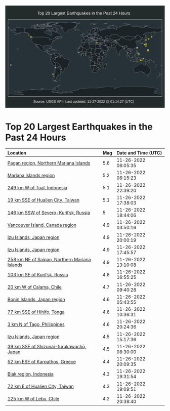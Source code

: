 ![Map](./map.png)

# Top 20 Largest Earthquakes in the Past 24 Hours

| Location | Mag | Date and Time (UTC) |
|:---|:---|:---|
| [Pagan region, Northern Mariana Islands](https://earthquake.usgs.gov/earthquakes/eventpage/us7000ishx) | 5.6 | 11-26-2022 06:05:35 |
| [Mariana Islands region](https://earthquake.usgs.gov/earthquakes/eventpage/us7000isi5) | 5.2 | 11-26-2022 06:15:23 |
| [249 km W of Tual, Indonesia](https://earthquake.usgs.gov/earthquakes/eventpage/us7000ism4) | 5.1 | 11-26-2022 22:39:20 |
| [19 km SSE of Hualien City, Taiwan](https://earthquake.usgs.gov/earthquakes/eventpage/us7000iskz) | 5.1 | 11-26-2022 17:38:03 |
| [146 km SSW of Severo-Kuril’sk, Russia](https://earthquake.usgs.gov/earthquakes/eventpage/us7000isl7) | 5 | 11-26-2022 18:44:06 |
| [Vancouver Island, Canada region](https://earthquake.usgs.gov/earthquakes/eventpage/us7000ishe) | 4.9 | 11-26-2022 03:50:16 |
| [Izu Islands, Japan region](https://earthquake.usgs.gov/earthquakes/eventpage/us7000islk) | 4.9 | 11-26-2022 20:00:19 |
| [Izu Islands, Japan region](https://earthquake.usgs.gov/earthquakes/eventpage/us7000isl1) | 4.9 | 11-26-2022 17:45:57 |
| [258 km NE of Saipan, Northern Mariana Islands](https://earthquake.usgs.gov/earthquakes/eventpage/us7000isjz) | 4.9 | 11-26-2022 13:10:08 |
| [103 km SE of Kuril’sk, Russia](https://earthquake.usgs.gov/earthquakes/eventpage/us7000iskt) | 4.8 | 11-26-2022 16:55:25 |
| [20 km W of Calama, Chile](https://earthquake.usgs.gov/earthquakes/eventpage/us7000isj3) | 4.7 | 11-26-2022 09:40:28 |
| [Bonin Islands, Japan region](https://earthquake.usgs.gov/earthquakes/eventpage/us7000isi4) | 4.6 | 11-26-2022 05:43:55 |
| [77 km SSE of Hihifo, Tonga](https://earthquake.usgs.gov/earthquakes/eventpage/us7000isjf) | 4.6 | 11-26-2022 10:36:31 |
| [3 km N of Tago, Philippines](https://earthquake.usgs.gov/earthquakes/eventpage/us7000isln) | 4.6 | 11-26-2022 20:24:36 |
| [Izu Islands, Japan region](https://earthquake.usgs.gov/earthquakes/eventpage/us7000iski) | 4.5 | 11-26-2022 15:17:36 |
| [39 km SSE of Shizunai-furukawachō, Japan](https://earthquake.usgs.gov/earthquakes/eventpage/us7000isit) | 4.5 | 11-26-2022 08:30:00 |
| [52 km ESE of Karpathos, Greece](https://earthquake.usgs.gov/earthquakes/eventpage/us7000isll) | 4.4 | 11-26-2022 20:09:35 |
| [Biak region, Indonesia](https://earthquake.usgs.gov/earthquakes/eventpage/us7000isli) | 4.3 | 11-26-2022 19:31:54 |
| [72 km E of Hualien City, Taiwan](https://earthquake.usgs.gov/earthquakes/eventpage/us7000islc) | 4.3 | 11-26-2022 19:09:51 |
| [125 km W of Lebu, Chile](https://earthquake.usgs.gov/earthquakes/eventpage/us7000islq) | 4.2 | 11-26-2022 20:38:40 |
